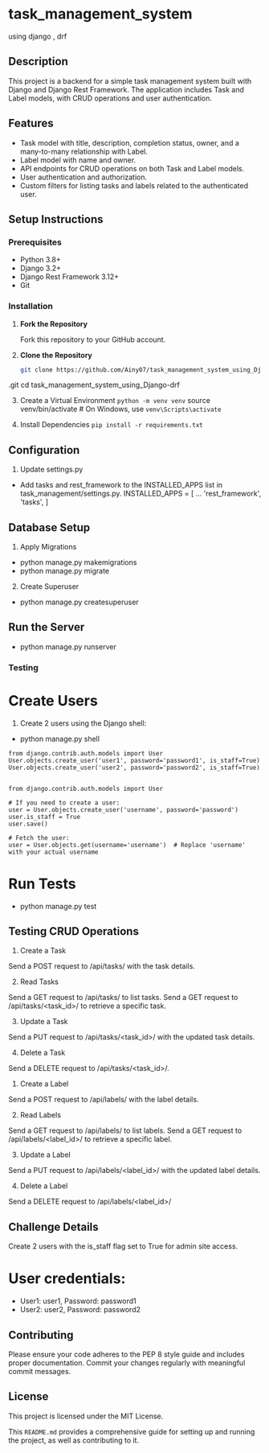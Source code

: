 # task_management_system
using django , drf

## Description

This project is a backend for a simple task management system built with Django and Django Rest Framework. The application includes Task and Label models, with CRUD operations and user authentication.

## Features

- Task model with title, description, completion status, owner, and a many-to-many relationship with Label.
- Label model with name and owner.
- API endpoints for CRUD operations on both Task and Label models.
- User authentication and authorization.
- Custom filters for listing tasks and labels related to the authenticated user.

## Setup Instructions

### Prerequisites

- Python 3.8+
- Django 3.2+
- Django Rest Framework 3.12+
- Git

### Installation

1. **Fork the Repository**

   Fork this repository to your GitHub account.

2. **Clone the Repository**

   ```bash
   git clone https://github.com/Ainy07/task_management_system_using_Django-drf
.git
   cd task_management_system_using_Django-drf


3. Create a Virtual Environment
```python -m venv venv```
source venv/bin/activate   # On Windows, use `venv\Scripts\activate`


4. Install Dependencies
```pip install -r requirements.txt```


## Configuration
1. Update settings.py

- Add tasks and rest_framework to the INSTALLED_APPS list in task_management/settings.py.
INSTALLED_APPS = [
    ...
    'rest_framework',
    'tasks',
]


## Database Setup
1. Apply Migrations

- python manage.py makemigrations
- python manage.py migrate

2. Create Superuser
 
- python manage.py createsuperuser

## Run the Server

- python manage.py runserver

### Testing
# Create Users
1. Create 2 users using the Django shell:
- python manage.py shell
```
from django.contrib.auth.models import User
User.objects.create_user('user1', password='password1', is_staff=True)
User.objects.create_user('user2', password='password2', is_staff=True)


from django.contrib.auth.models import User

# If you need to create a user:
user = User.objects.create_user('username', password='password')
user.is_staff = True
user.save()

# Fetch the user:
user = User.objects.get(username='username')  # Replace 'username' with your actual username
```
# Run Tests
- python manage.py test



## Testing CRUD Operations
1. Create a Task

Send a POST request to /api/tasks/ with the task details.

2. Read Tasks

Send a GET request to /api/tasks/ to list tasks.
Send a GET request to /api/tasks/<task_id>/ to retrieve a specific task.

3. Update a Task

Send a PUT request to /api/tasks/<task_id>/ with the updated task details.

4. Delete a Task

Send a DELETE request to /api/tasks/<task_id>/.

1. Create a Label

Send a POST request to /api/labels/ with the label details.

2. Read Labels

Send a GET request to /api/labels/ to list labels.
Send a GET request to /api/labels/<label_id>/ to retrieve a specific label.

3. Update a Label

Send a PUT request to /api/labels/<label_id>/ with the updated label details.

4. Delete a Label

Send a DELETE request to /api/labels/<label_id>/

## Challenge Details
Create 2 users with the is_staff flag set to True for admin site access.
# User credentials:
- User1: user1, Password: password1
- User2: user2, Password: password2


## Contributing
Please ensure your code adheres to the PEP 8 style guide and includes proper documentation. Commit your changes regularly with meaningful commit messages.

## License
This project is licensed under the MIT License.

This `README.md` provides a comprehensive guide for setting up and running the project, as well as contributing to it. 
